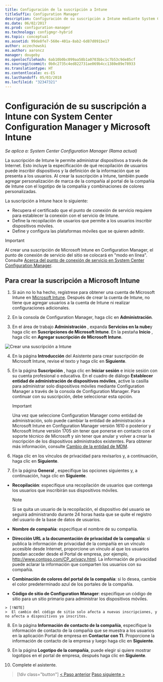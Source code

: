 ```yaml
---
title: Configuración de la suscripción a Intune
titleSuffix: Configuration Manager
description: Configuración de su suscripción a Intune mediante System Center Configuration Manager.
ms.date: 06/02/2017
ms.prod: configuration-manager
ms.technology: configmgr-hybrid
ms.topic: conceptual
ms.assetid: 99de8fe7-560e-401a-8ab2-6d87d091be17
author: aczechowski
ms.author: aaroncz
manager: dougeby
ms.openlocfilehash: 6ab10b0bc099aa58b1a0703bbc1c7b53c9de85cf
ms.sourcegitcommit: 0b0c2735c4ed822731ae069b4cc1380e89e78933
ms.translationtype: HT
ms.contentlocale: es-ES
ms.lasthandoff: 05/03/2018
ms.locfileid: "32347321"
---
```

# <a name="configure-your-intune-subscription-with-system-center-configuration-manager-and-microsoft-intune"></a>Configuración de su suscripción a Intune con System Center Configuration Manager y Microsoft Intune

*Se aplica a: System Center Configuration Manager (Rama actual)*

La suscripción de Intune le permite administrar dispositivos a través de Internet. Esto incluye la especificación de qué recopilación de usuarios puede inscribir dispositivos y la definición de la información que se presenta a los usuarios. Al crear la suscripción a Intune, también puede agregar personalización de marca de la compañía al portal de la compañía de Intune con el logotipo de la compañía y combinaciones de colores personalizadas.

La suscripción a Intune hace lo siguiente:

-   Recupera el certificado que el punto de conexión de servicio requiere para establecer la conexión con el servicio de Intune.
-   Define la recopilación de usuarios que permite a los usuarios inscribir dispositivos móviles.
-   Define y configura las plataformas móviles que se quieren admitir.

> [!IMPORTANT]
>  Al crear una suscripción de Microsoft Intune en Configuration Manager, el punto de conexión de servicio del sitio se colocará en "modo en línea". Consulte [Acerca del punto de conexión de servicio en System Center Configuration Manager](../../core/servers/deploy/configure/about-the-service-connection-point.md).

## <a name="to-create-the-microsoft-intune-subscription"></a>Para crear la suscripción a Microsoft Intune

1.  Si aún no lo ha hecho, regístrese para obtener una cuenta de Microsoft Intune en [Microsoft Intune](http://go.microsoft.com/fwlink/?LinkID=258216).  Después de crear la cuenta de Intune, no tiene que agregar usuarios a la cuenta de Intune ni realizar configuraciones adicionales.

2.  En la consola de Configuration Manager, haga clic en **Administración**.

3.  En el área de trabajo **Administración** , expanda **Servicios en la nube**y haga clic en **Suscripciones de Microsoft Intune**. En la pestaña **Inicio** , haga clic en **Agregar suscripción de Microsoft Intune**.

![Crear una suscripción a Intune](../media/mdm-set-intune.png)

4.  En la página **Introducción** del Asistente para crear suscripción de Microsoft Intune, revise el texto y haga clic en **Siguiente**.

5.  En la página **Suscripción** , haga clic en **Iniciar sesión** e inicie sesión con su cuenta profesional o educativa. En el cuadro de diálogo **Establecer entidad de administración de dispositivos móviles**, active la casilla para administrar solo dispositivos móviles mediante Configuration Manager a través de la consola de Configuration Manager. Para continuar con su suscripción, debe seleccionar esta opción.

    > [!IMPORTANT]
    >  Una vez que seleccione Configuration Manager como entidad de administración, solo puede cambiar la entidad de administración a Microsoft Intune en Configuration Manager versión 1610 o posterior y Microsoft Intune versión 1705 sin tener que ponerse en contacto con el soporte técnico de Microsoft y sin tener que anular y volver a crear la inscripción de los dispositivos administrados existentes. Para obtener más información, consulte [Cambio de la entidad de MDM](/sccm/mdm/deploy-use/change-mdm-authority).

6.  Haga clic en los vínculos de privacidad para revisarlos y, a continuación, haga clic en **Siguiente**.

7.  En la página **General** , especifique las opciones siguientes y, a continuación, haga clic en **Siguiente**.

  -   **Recopilación**: especifique una recopilación de usuarios que contenga los usuarios que inscribirán sus dispositivos móviles.

      > [!NOTE]
      >  Si se quita un usuario de la recopilación, el dispositivo del usuario se seguirá administrando durante 24 horas hasta que se quite el registro del usuario de la base de datos de usuarios.

  -   **Nombre de compañía**: especifique el nombre de su compañía.

  -   **Dirección URL a la documentación de privacidad de la compañía**: si publica la información de privacidad de la compañía en un vínculo accesible desde Internet, proporcione un vínculo al que los usuarios puedan acceder desde el Portal de empresa, por ejemplo, http://www.contoso.com/CP_privacy.html. La información de privacidad puede aclarar la información que comparten los usuarios con su compañía.

  -   **Combinación de colores del portal de la compañía**: si lo desea, cambie el color predeterminado azul de los portales de la compañía.

  -   **Código de sitio de Configuration Manager**: especifique un código de sitio para un sitio primario para administrar los dispositivos móviles.

    > [!NOTE]
    >  El cambio del código de sitio solo afecta a nuevas inscripciones, y no afecta a dispositivos ya inscritos.

8.  En la página **Información de contacto de la compañía**, especifique la información de contacto de la compañía que se muestra a los usuarios en la aplicación Portal de empresa en **Contactar con TI**. Proporcione la información de contacto de la empresa y luego haga clic en **Siguiente**.

9. En la página **Logotipo de la compañía**, puede elegir si quiere mostrar logotipos en el portal de empresa, después haga clic en **Siguiente**.

10. Complete el asistente.

> [!div class="button"]
[< Paso anterior](confirm-dns.md)  [Paso siguiente >](terms-and-conditions.md)
